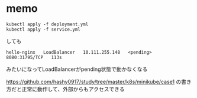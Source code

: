 # memo
```
kubectl apply -f deployment.yml
kubectl apply -f service.yml
```

しても

```
hello-nginx   LoadBalancer   10.111.255.148   <pending>     8080:31795/TCP   113s
```
みたいになってLoadBalancerがpending状態で動かなくなる


https://github.com/hashy0917/study/tree/master/k8s/minikube/case1
の書き方だと正常に動作して、外部からもアクセスできる

